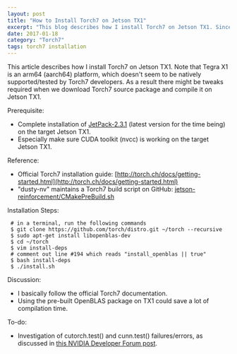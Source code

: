 ```yaml
---
layout: post
title: "How to Install Torch7 on Jetson TX1"
excerpt: "This blog describes how I install Torch7 on Jetson TX1. Since Torch7 gets updated frequently and its building process on TX1 might break from time to time, I'll try to update this blog to include the latest necessary fixes/workarounds whenever I can."
date: 2017-01-18
category: "Torch7"
tags: torch7 installation
---
```


This article describes how I install Torch7 on Jetson TX1. Note that Tegra X1 is an arm64 (aarch64) platform, which doesn't seem to be natively supported/tested by Torch7 developers. As a result there might be tweaks required when we download Torch7 source package and compile it on Jetson TX1.

Prerequisite:

* Complete installation of [JetPack-2.3.1](https://developer.nvidia.com/embedded/jetpack) (latest version for the time being) on the target Jetson TX1.
* Especially make sure CUDA toolkit (nvcc) is working on the target Jetson TX1.

Reference:

* Official Torch7 installation guide: [http://torch.ch/docs/getting-started.html](http://torch.ch/docs/getting-started.html)
* "dusty-nv" maintains a Torch7 build script on GitHub: [jetson-reinforcement/CMakePreBuild.sh](https://github.com/dusty-nv/jetson-reinforcement/blob/master/CMakePreBuild.sh)

Installation Steps:

```shell
 # in a terminal, run the following commands
 $ git clone https://github.com/torch/distro.git ~/torch --recursive
 $ sudo apt-get install libopenblas-dev
 $ cd ~/torch
 $ vim install-deps
 # comment out line #194 which reads "install_openblas || true"
 $ bash install-deps
 $ ./install.sh
```

Discussion:

* I basically follow the official Torch7 documentation.
* Using the pre-built OpenBLAS package on TX1 could save a lot of compilation time.

To-do:

* Investigation of cutorch.test() and cunn.test() failures/errors, as discussed in [this NVIDIA Developer Forum post](https://devtalk.nvidia.com/default/topic/937270/jetson-tx1/torch7-on-tx1-/post/4964058/#4964058).

